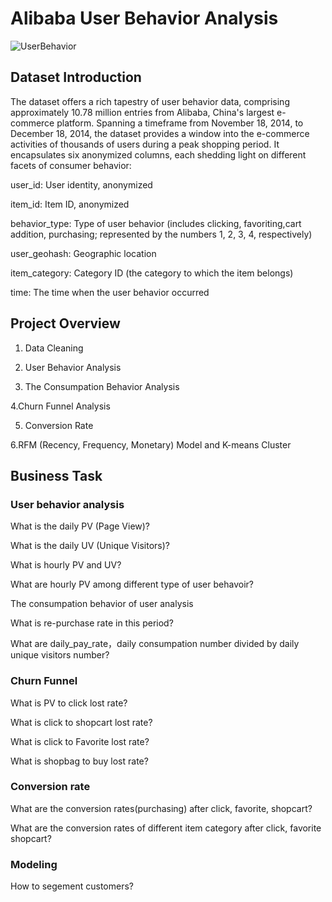 # Alibaba User Behavior Analysis
![UserBehavior](https://github.com/liliwfxa/Alilibaba-user-behavior/assets/154775725/07a66d63-9483-4eb3-99c2-f837a7dcacd8)
## Dataset Introduction
The dataset offers a rich tapestry of user behavior data, comprising approximately 10.78 million entries from Alibaba, China's largest e-commerce platform. Spanning a timeframe from November 18, 2014, to December 18, 2014, the dataset provides a window into the e-commerce activities of thousands of users during a peak shopping period. It encapsulates six anonymized columns, each shedding light on different facets of consumer behavior:

user_id: User identity, anonymized

item_id: Item ID, anonymized

behavior_type: Type of user behavior (includes clicking, favoriting,cart addition, purchasing; represented by the numbers 1, 2, 3, 4, respectively)

user_geohash: Geographic location

item_category: Category ID (the category to which the item belongs)

time: The time when the user behavior occurred


## Project Overview

1. Data Cleaning

2. User Behavior Analysis

3. The Consumpation Behavior Analysis

4.Churn Funnel Analysis

5. Conversion Rate

6.RFM (Recency, Frequency, Monetary) Model and K-means Cluster



##  Business Task
### User behavior analysis
What is the daily PV (Page View)?

What is the daily UV (Unique Visitors)?

What is hourly PV and UV?

What are hourly PV  among different type of user behavoir?

The consumpation behavior of user analysis

What is re-purchase rate in this period?

What are daily_pay_rate，daily consumpation number divided by daily unique visitors number?

### Churn Funnel
What is PV to click lost rate?

What is click to shopcart lost rate?

What is click to Favorite lost rate?

What is shopbag to buy lost rate?

### Conversion rate

 What are the conversion rates(purchasing) after click, favorite, shopcart?

 What are the conversion rates of different item category after click, favorite shopcart?

 ### Modeling

How to segement customers?


